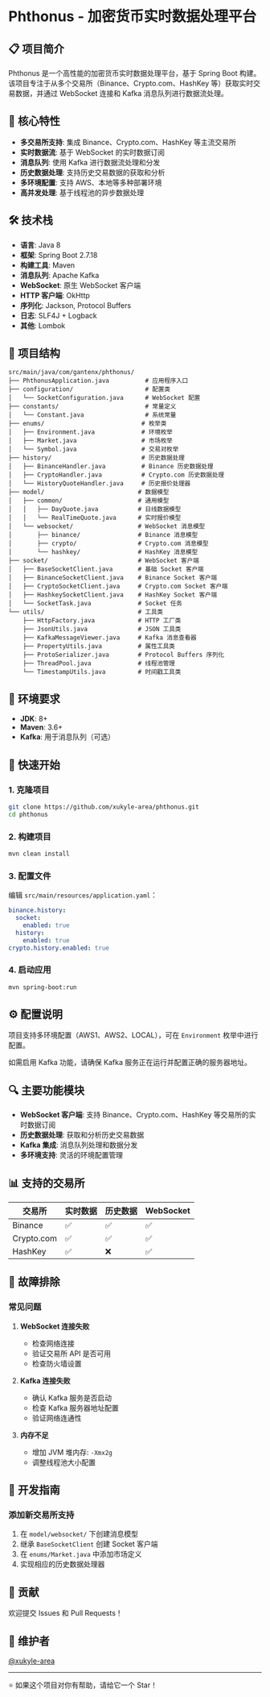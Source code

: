 # Phthonus - 加密货币实时数据处理平台

## 📋 项目简介

Phthonus 是一个高性能的加密货币实时数据处理平台，基于 Spring Boot 构建。该项目专注于从多个交易所（Binance、Crypto.com、HashKey 等）获取实时交易数据，并通过 WebSocket 连接和 Kafka 消息队列进行数据流处理。

## 🚀 核心特性

- **多交易所支持**: 集成 Binance、Crypto.com、HashKey 等主流交易所
- **实时数据流**: 基于 WebSocket 的实时数据订阅
- **消息队列**: 使用 Kafka 进行数据流处理和分发
- **历史数据处理**: 支持历史交易数据的获取和分析
- **多环境配置**: 支持 AWS、本地等多种部署环境
- **高并发处理**: 基于线程池的异步数据处理

## 🛠️ 技术栈

- **语言**: Java 8
- **框架**: Spring Boot 2.7.18
- **构建工具**: Maven
- **消息队列**: Apache Kafka
- **WebSocket**: 原生 WebSocket 客户端
- **HTTP 客户端**: OkHttp
- **序列化**: Jackson, Protocol Buffers
- **日志**: SLF4J + Logback
- **其他**: Lombok

## 📁 项目结构

```
src/main/java/com/gantenx/phthonus/
├── PhthonusApplication.java          # 应用程序入口
├── configuration/                    # 配置类
│   └── SocketConfiguration.java      # WebSocket 配置
├── constants/                        # 常量定义
│   └── Constant.java                 # 系统常量
├── enums/                           # 枚举类
│   ├── Environment.java             # 环境枚举
│   ├── Market.java                  # 市场枚举
│   └── Symbol.java                  # 交易对枚举
├── history/                         # 历史数据处理
│   ├── BinanceHandler.java          # Binance 历史数据处理
│   ├── CryptoHandler.java           # Crypto.com 历史数据处理
│   └── HistoryQuoteHandler.java     # 历史报价处理器
├── model/                          # 数据模型
│   ├── common/                     # 通用模型
│   │   ├── DayQuote.java           # 日线数据模型
│   │   └── RealTimeQuote.java      # 实时报价模型
│   └── websocket/                  # WebSocket 消息模型
│       ├── binance/                # Binance 消息模型
│       ├── crypto/                 # Crypto.com 消息模型
│       └── hashkey/                # HashKey 消息模型
├── socket/                         # WebSocket 客户端
│   ├── BaseSocketClient.java       # 基础 Socket 客户端
│   ├── BinanceSocketClient.java    # Binance Socket 客户端
│   ├── CryptoSocketClient.java     # Crypto.com Socket 客户端
│   ├── HashkeySocketClient.java    # HashKey Socket 客户端
│   └── SocketTask.java             # Socket 任务
└── utils/                          # 工具类
    ├── HttpFactory.java            # HTTP 工厂类
    ├── JsonUtils.java              # JSON 工具类
    ├── KafkaMessageViewer.java     # Kafka 消息查看器
    ├── PropertyUtils.java          # 属性工具类
    ├── ProtoSerializer.java        # Protocol Buffers 序列化
    ├── ThreadPool.java             # 线程池管理
    └── TimestampUtils.java         # 时间戳工具类
```

## 🔧 环境要求

- **JDK**: 8+
- **Maven**: 3.6+
- **Kafka**: 用于消息队列（可选）

## 🚀 快速开始

### 1. 克隆项目

```bash
git clone https://github.com/xukyle-area/phthonus.git
cd phthonus
```

### 2. 构建项目

```bash
mvn clean install
```

### 3. 配置文件

编辑 `src/main/resources/application.yaml`：

```yaml
binance.history:
  socket:
    enabled: true
  history:
    enabled: true
crypto.history.enabled: true
```

### 4. 启动应用

```bash
mvn spring-boot:run
```

## ⚙️ 配置说明

项目支持多环境配置（AWS1、AWS2、LOCAL），可在 `Environment` 枚举中进行配置。

如需启用 Kafka 功能，请确保 Kafka 服务正在运行并配置正确的服务器地址。

## 🔍 主要功能模块

- **WebSocket 客户端**: 支持 Binance、Crypto.com、HashKey 等交易所的实时数据订阅
- **历史数据处理**: 获取和分析历史交易数据
- **Kafka 集成**: 消息队列处理和数据分发
- **多环境支持**: 灵活的环境配置管理

## 📊 支持的交易所

| 交易所     | 实时数据 | 历史数据 | WebSocket |
| ---------- | -------- | -------- | --------- |
| Binance    | ✅        | ✅        | ✅         |
| Crypto.com | ✅        | ✅        | ✅         |
| HashKey    | ✅        | ❌        | ✅         |

## 🐛 故障排除

### 常见问题

1. **WebSocket 连接失败**
   - 检查网络连接
   - 验证交易所 API 是否可用
   - 检查防火墙设置

2. **Kafka 连接失败**
   - 确认 Kafka 服务是否启动
   - 检查 Kafka 服务器地址配置
   - 验证网络连通性

3. **内存不足**
   - 增加 JVM 堆内存: `-Xmx2g`
   - 调整线程池大小配置

## 📝 开发指南

### 添加新交易所支持

1. 在 `model/websocket/` 下创建消息模型
2. 继承 `BaseSocketClient` 创建 Socket 客户端
3. 在 `enums/Market.java` 中添加市场定义
4. 实现相应的历史数据处理器

## 🤝 贡献

欢迎提交 Issues 和 Pull Requests！

## 👥 维护者

[@xukyle-area](https://github.com/xukyle-area)

---

⭐ 如果这个项目对你有帮助，请给它一个 Star！